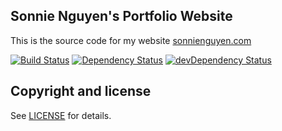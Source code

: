<h2>Sonnie Nguyen's Portfolio Website</h2>

This is the source code for my website [sonnienguyen.com]

[![Build Status](https://travis-ci.org/sonnienguyen/sonnienguyen.github.io.svg?master)][travis-url]
[![Dependency Status](https://david-dm.org/sonnienguyen/sonnienguyen.github.io.svg?theme=shields.io)][dependency-url]
[![devDependency Status](https://david-dm.org/sonnienguyen/sonnienguyen.github.io/dev-status.svg?theme=shields.io)][devdependency-url]

## Copyright and license

See [LICENSE][license] for details.

[dependency-url]: https://david-dm.org/sonnienguyen/sonnienguyen.github.io
[devdependency-url]: https://david-dm.org/sonnienguyen/sonnienguyen.github.io#info=devDependencies
[license]: https://github.com/sonnienguyen/sonnienguyen.github.io/blob/master/LICENSE
[sonnienguyen.com]: https://sonnienguyen.com/
[travis-url]: https://travis-ci.org/sonnienguyen/sonnienguyen.github.io
